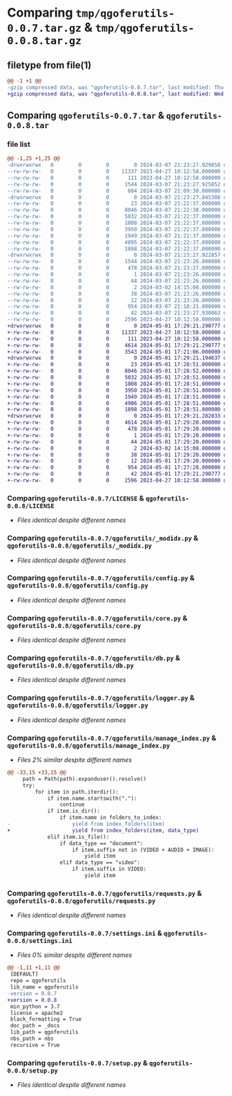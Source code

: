 # Comparing `tmp/qgoferutils-0.0.7.tar.gz` & `tmp/qgoferutils-0.0.8.tar.gz`

## filetype from file(1)

```diff
@@ -1 +1 @@
-gzip compressed data, was "qgoferutils-0.0.7.tar", last modified: Thu Mar  7 21:23:27 2024, max compression
+gzip compressed data, was "qgoferutils-0.0.8.tar", last modified: Wed May  1 17:29:21 2024, max compression
```

## Comparing `qgoferutils-0.0.7.tar` & `qgoferutils-0.0.8.tar`

### file list

```diff
@@ -1,25 +1,25 @@
-drwxrwxrwx   0        0        0        0 2024-03-07 21:23:27.929858 qgoferutils-0.0.7/
--rw-rw-rw-   0        0        0    11337 2023-04-27 10:12:58.000000 qgoferutils-0.0.7/LICENSE
--rw-rw-rw-   0        0        0      111 2023-04-27 10:12:58.000000 qgoferutils-0.0.7/MANIFEST.in
--rw-rw-rw-   0        0        0     1544 2024-03-07 21:23:27.925852 qgoferutils-0.0.7/PKG-INFO
--rw-rw-rw-   0        0        0      604 2024-03-07 21:09:30.000000 qgoferutils-0.0.7/README.md
-drwxrwxrwx   0        0        0        0 2024-03-07 21:23:27.845308 qgoferutils-0.0.7/qgoferutils/
--rw-rw-rw-   0        0        0       23 2024-03-07 21:22:37.000000 qgoferutils-0.0.7/qgoferutils/__init__.py
--rw-rw-rw-   0        0        0     8046 2024-03-07 21:22:38.000000 qgoferutils-0.0.7/qgoferutils/_modidx.py
--rw-rw-rw-   0        0        0     5032 2024-03-07 21:22:37.000000 qgoferutils-0.0.7/qgoferutils/config.py
--rw-rw-rw-   0        0        0     1808 2024-03-07 21:22:37.000000 qgoferutils-0.0.7/qgoferutils/core.py
--rw-rw-rw-   0        0        0     3950 2024-03-07 21:22:37.000000 qgoferutils-0.0.7/qgoferutils/db.py
--rw-rw-rw-   0        0        0     1949 2024-03-07 21:22:37.000000 qgoferutils-0.0.7/qgoferutils/logger.py
--rw-rw-rw-   0        0        0     4895 2024-03-07 21:22:37.000000 qgoferutils-0.0.7/qgoferutils/manage_index.py
--rw-rw-rw-   0        0        0     1898 2024-03-07 21:22:37.000000 qgoferutils-0.0.7/qgoferutils/requests.py
-drwxrwxrwx   0        0        0        0 2024-03-07 21:23:27.922857 qgoferutils-0.0.7/qgoferutils.egg-info/
--rw-rw-rw-   0        0        0     1544 2024-03-07 21:23:26.000000 qgoferutils-0.0.7/qgoferutils.egg-info/PKG-INFO
--rw-rw-rw-   0        0        0      478 2024-03-07 21:23:27.000000 qgoferutils-0.0.7/qgoferutils.egg-info/SOURCES.txt
--rw-rw-rw-   0        0        0        1 2024-03-07 21:23:26.000000 qgoferutils-0.0.7/qgoferutils.egg-info/dependency_links.txt
--rw-rw-rw-   0        0        0       44 2024-03-07 21:23:26.000000 qgoferutils-0.0.7/qgoferutils.egg-info/entry_points.txt
--rw-rw-rw-   0        0        0        2 2024-03-02 14:15:08.000000 qgoferutils-0.0.7/qgoferutils.egg-info/not-zip-safe
--rw-rw-rw-   0        0        0       38 2024-03-07 21:23:26.000000 qgoferutils-0.0.7/qgoferutils.egg-info/requires.txt
--rw-rw-rw-   0        0        0       12 2024-03-07 21:23:26.000000 qgoferutils-0.0.7/qgoferutils.egg-info/top_level.txt
--rw-rw-rw-   0        0        0      954 2024-03-07 21:18:21.000000 qgoferutils-0.0.7/settings.ini
--rw-rw-rw-   0        0        0       42 2024-03-07 21:23:27.930863 qgoferutils-0.0.7/setup.cfg
--rw-rw-rw-   0        0        0     2596 2023-04-27 10:12:58.000000 qgoferutils-0.0.7/setup.py
+drwxrwxrwx   0        0        0        0 2024-05-01 17:29:21.290777 qgoferutils-0.0.8/
+-rw-rw-rw-   0        0        0    11337 2023-04-27 10:12:58.000000 qgoferutils-0.0.8/LICENSE
+-rw-rw-rw-   0        0        0      111 2023-04-27 10:12:58.000000 qgoferutils-0.0.8/MANIFEST.in
+-rw-rw-rw-   0        0        0     4614 2024-05-01 17:29:21.290777 qgoferutils-0.0.8/PKG-INFO
+-rw-rw-rw-   0        0        0     3543 2024-05-01 17:21:06.000000 qgoferutils-0.0.8/README.md
+drwxrwxrwx   0        0        0        0 2024-05-01 17:29:21.194637 qgoferutils-0.0.8/qgoferutils/
+-rw-rw-rw-   0        0        0       23 2024-05-01 17:28:51.000000 qgoferutils-0.0.8/qgoferutils/__init__.py
+-rw-rw-rw-   0        0        0     8046 2024-05-01 17:28:52.000000 qgoferutils-0.0.8/qgoferutils/_modidx.py
+-rw-rw-rw-   0        0        0     5032 2024-05-01 17:28:51.000000 qgoferutils-0.0.8/qgoferutils/config.py
+-rw-rw-rw-   0        0        0     1808 2024-05-01 17:28:51.000000 qgoferutils-0.0.8/qgoferutils/core.py
+-rw-rw-rw-   0        0        0     3950 2024-05-01 17:28:51.000000 qgoferutils-0.0.8/qgoferutils/db.py
+-rw-rw-rw-   0        0        0     1949 2024-05-01 17:28:51.000000 qgoferutils-0.0.8/qgoferutils/logger.py
+-rw-rw-rw-   0        0        0     4906 2024-05-01 17:28:51.000000 qgoferutils-0.0.8/qgoferutils/manage_index.py
+-rw-rw-rw-   0        0        0     1898 2024-05-01 17:28:51.000000 qgoferutils-0.0.8/qgoferutils/requests.py
+drwxrwxrwx   0        0        0        0 2024-05-01 17:29:21.282833 qgoferutils-0.0.8/qgoferutils.egg-info/
+-rw-rw-rw-   0        0        0     4614 2024-05-01 17:29:20.000000 qgoferutils-0.0.8/qgoferutils.egg-info/PKG-INFO
+-rw-rw-rw-   0        0        0      478 2024-05-01 17:29:20.000000 qgoferutils-0.0.8/qgoferutils.egg-info/SOURCES.txt
+-rw-rw-rw-   0        0        0        1 2024-05-01 17:29:20.000000 qgoferutils-0.0.8/qgoferutils.egg-info/dependency_links.txt
+-rw-rw-rw-   0        0        0       44 2024-05-01 17:29:20.000000 qgoferutils-0.0.8/qgoferutils.egg-info/entry_points.txt
+-rw-rw-rw-   0        0        0        2 2024-03-02 14:15:08.000000 qgoferutils-0.0.8/qgoferutils.egg-info/not-zip-safe
+-rw-rw-rw-   0        0        0       38 2024-05-01 17:29:20.000000 qgoferutils-0.0.8/qgoferutils.egg-info/requires.txt
+-rw-rw-rw-   0        0        0       12 2024-05-01 17:29:20.000000 qgoferutils-0.0.8/qgoferutils.egg-info/top_level.txt
+-rw-rw-rw-   0        0        0      954 2024-05-01 17:27:28.000000 qgoferutils-0.0.8/settings.ini
+-rw-rw-rw-   0        0        0       42 2024-05-01 17:29:21.290777 qgoferutils-0.0.8/setup.cfg
+-rw-rw-rw-   0        0        0     2596 2023-04-27 10:12:58.000000 qgoferutils-0.0.8/setup.py
```

### Comparing `qgoferutils-0.0.7/LICENSE` & `qgoferutils-0.0.8/LICENSE`

 * *Files identical despite different names*

### Comparing `qgoferutils-0.0.7/qgoferutils/_modidx.py` & `qgoferutils-0.0.8/qgoferutils/_modidx.py`

 * *Files identical despite different names*

### Comparing `qgoferutils-0.0.7/qgoferutils/config.py` & `qgoferutils-0.0.8/qgoferutils/config.py`

 * *Files identical despite different names*

### Comparing `qgoferutils-0.0.7/qgoferutils/core.py` & `qgoferutils-0.0.8/qgoferutils/core.py`

 * *Files identical despite different names*

### Comparing `qgoferutils-0.0.7/qgoferutils/db.py` & `qgoferutils-0.0.8/qgoferutils/db.py`

 * *Files identical despite different names*

### Comparing `qgoferutils-0.0.7/qgoferutils/logger.py` & `qgoferutils-0.0.8/qgoferutils/logger.py`

 * *Files identical despite different names*

### Comparing `qgoferutils-0.0.7/qgoferutils/manage_index.py` & `qgoferutils-0.0.8/qgoferutils/manage_index.py`

 * *Files 2% similar despite different names*

```diff
@@ -33,15 +33,15 @@
     path = Path(path).expanduser().resolve()
     try:
         for item in path.iterdir():
             if item.name.startswith("."):
                 continue
             if item.is_dir():
                 if item.name in folders_to_index:
-                    yield from index_folders(item)
+                    yield from index_folders(item, data_type)
             elif item.is_file():
                 if data_type == "document":
                     if item.suffix not in (VIDEO + AUDIO + IMAGE):
                         yield item
                 elif data_type == "video":
                     if item.suffix in VIDEO:
                         yield item
```

### Comparing `qgoferutils-0.0.7/qgoferutils/requests.py` & `qgoferutils-0.0.8/qgoferutils/requests.py`

 * *Files identical despite different names*

### Comparing `qgoferutils-0.0.7/settings.ini` & `qgoferutils-0.0.8/settings.ini`

 * *Files 0% similar despite different names*

```diff
@@ -1,11 +1,11 @@
 [DEFAULT]
 repo = qgoferutils
 lib_name = qgoferutils
-version = 0.0.7
+version = 0.0.8
 min_python = 3.7
 license = apache2
 black_formatting = True
 doc_path = _docs
 lib_path = qgoferutils
 nbs_path = nbs
 recursive = True
```

### Comparing `qgoferutils-0.0.7/setup.py` & `qgoferutils-0.0.8/setup.py`

 * *Files identical despite different names*

